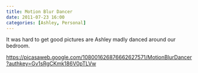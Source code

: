 ```yaml
---
title: Motion Blur Dancer
date: 2011-07-23 16:00
categories: [Ashley, Personal]
---
```

It was hard to get good pictures are Ashley madly danced around our bedroom.

<a href="https://picasaweb.google.com/108001626876662627571/MotionBlurDancer?authkey=Gv1sRgCKmk186V0pTLVw">https://picasaweb.google.com/108001626876662627571/MotionBlurDancer?authkey=Gv1sRgCKmk186V0pTLVw</a>
